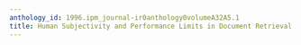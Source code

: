 ```yaml
---
anthology_id: 1996.ipm_journal-ir0anthology0volumeA32A5.1
title: Human Subjectivity and Performance Limits in Document Retrieval
---
```

